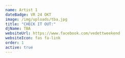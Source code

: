 ```yaml
---
name: Artist 1
dateBadge: VR 24 OKT
image: /img/uploads/tba.jpg
title: "CHECK IT OUT:"
djName: TBA
websiteUrl: https://www.facebook.com/vedettweekend
websiteIcon: fas fa-link
order: 1
active: true
---
```

